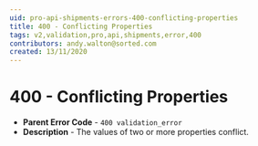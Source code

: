```yaml
---
uid: pro-api-shipments-errors-400-conflicting-properties
title: 400 - Conflicting Properties
tags: v2,validation,pro,api,shipments,error,400
contributors: andy.walton@sorted.com
created: 13/11/2020
---
```

# 400 - Conflicting Properties

* **Parent Error Code** - `400 validation_error`
* **Description** - The values of two or more properties conflict.